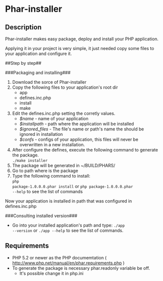 Phar-installer
==================

Description
---------------------
Phar-installer makes easy package, deploy and install your PHP application.

Applying it in your project is very simple, it just needed copy some files to your application and configure it.

##Step by step##

###Packaging and installing###

1.	Download the sorce of Phar-installer
2.	Copy the following files to your application's root dir
	* app
	* defines.inc.php
	* install
	* make
3.	Edit the defines.inc.php setting the corretly values.
	* *$name* - name of your application
	* *$installpath* - path where the application will be installed
	* *$ignored_files* - The file's name or path's name the should be ignored in installation
	* *$confs* - configs of your application, this files will never be overwritten in a new installation.
4.	After configure the defines, execute the following command to generate the package.<br/>
	<code>./make installer</code>
5.	The package will be generated in ~/BUILD/PHARS/
6.	Go to path where is the package
7.	Type the following command to install:<br/>
	<code>php package-1.0.0.0.phar install</code> or <code>php package-1.0.0.0.phar --help</code> to see the list of commands

Now your application is installed in path that was configured in defines.inc.php

###Consulting installed version###
*	Go into your installed application's path and type:
	<code>./app --version</code> or <code>./app --help</code> to see the list of commands.


Requirements
---------------------
*	PHP 5.2 or newer as the PHP documemtation ( http://www.php.net/manual/en/phar.requirements.php )
*	To generate the package is necessary phar.readonly variable be off.
	*	It's possible change it in php.ini	



